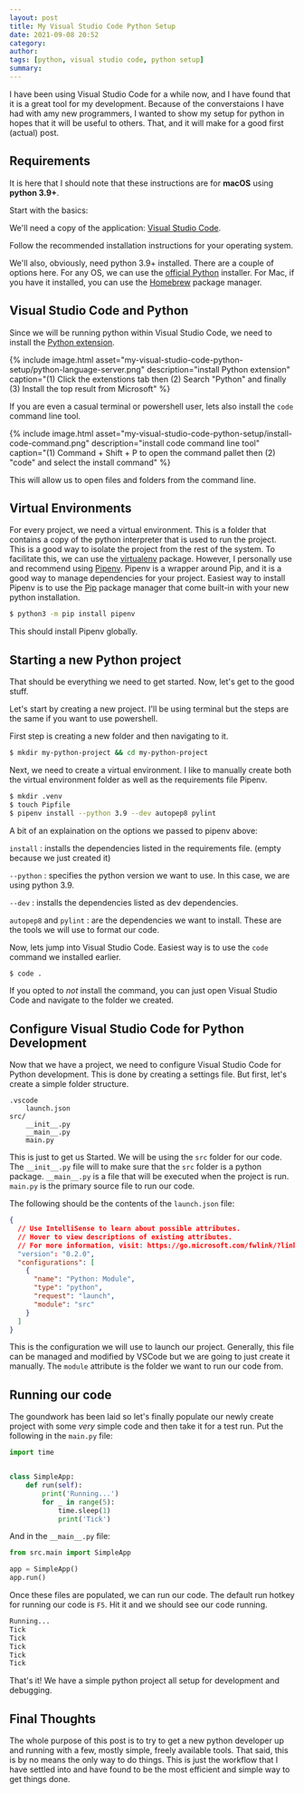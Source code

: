 ```yaml
---
layout: post
title: My Visual Studio Code Python Setup
date: 2021-09-08 20:52
category:
author:
tags: [python, visual studio code, python setup]
summary:
---
```


I have been using Visual Studio Code for a while now, and I have found that it is a great tool for my development. Because of the converstaions I have had with amy new programmers, I wanted to show my setup for python in hopes that it will be useful to others. That, and it will make for a good first (actual) post.

## Requirements

It is here that I should note that these instructions are for **macOS** using **python 3.9+**.

Start with the basics:

We'll need a copy of the application: [Visual Studio Code](https://code.visualstudio.com/download).

Follow the recommended installation instructions for your operating system.

We'll also, obviously, need python 3.9+ installed. There are a couple of options here. For any OS, we can use the [official Python](https://www.python.org/downloads/) installer. For Mac, if you have it installed, you can use the [Homebrew](https://brew.sh/) package manager.

## Visual Studio Code and Python

Since we will be running python within Visual Studio Code, we need to install the [Python extension](https://code.visualstudio.com/docs/python).

{%
    include image.html
    asset="my-visual-studio-code-python-setup/python-language-server.png"
    description="install Python extension"
    caption="(1) Click the extenstions tab then (2) Search \"Python\" and finally (3) Install the top result from Microsoft"
%}

If you are even a casual terminal or powershell user, lets also install the `code` command line tool.

{%
    include image.html
    asset="my-visual-studio-code-python-setup/install-code-command.png"
    description="install code command line tool"
    caption="(1) Command + Shift + P to open the command pallet then (2) \"code\" and select the install command"
%}

This will allow us to open files and folders from the command line.

## Virtual Environments

For every project, we need a virtual environment. This is a folder that contains a copy of the python interpreter that is used to run the project. This is a good way to isolate the project from the rest of the system. To facilitate this, we can use the [virtualenv](https://virtualenv.pypa.io/) package. However, I personally use and recommend using [Pipenv](https://pipenv.pypa.io/en/latest/). Pipenv is a wrapper around Pip, and it is a good way to manage dependencies for your project. Easiest way to install Pipenv is to use the [Pip](https://pip.pypa.io/en/stable/) package manager that come built-in with your new python installation.

```bash
$ python3 -m pip install pipenv
```

This should install Pipenv globally.

## Starting a new Python project

That should be everything we need to get started. Now, let's get to the good stuff.

Let's start by creating a new project. I'll be using terminal but the steps are the same if you want to use powershell.

First step is creating a new folder and then navigating to it.

```bash
$ mkdir my-python-project && cd my-python-project
```

Next, we need to create a virtual environment. I like to manually create both the virtual environment folder as well as the requirements file Pipenv.

```bash
$ mkdir .venv
$ touch Pipfile
$ pipenv install --python 3.9 --dev autopep8 pylint
```

A bit of an explaination on the options we passed to pipenv above:

`install`
: installs the dependencies listed in the requirements file. (empty because we just created it)

`--python`
: specifies the python version we want to use. In this case, we are using python 3.9.

`--dev`
: installs the dependencies listed as dev dependencies.

`autopep8` and `pylint`
: are the dependencies we want to install. These are the tools we will use to format our code.

Now, lets jump into Visual Studio Code. Easiest way is to use the `code` command we installed earlier.

```bash
$ code .
```

If you opted to _not_ install the command, you can just open Visual Studio Code and navigate to the folder we created.

## Configure Visual Studio Code for Python Development

Now that we have a project, we need to configure Visual Studio Code for Python development. This is done by creating a settings file. But first, let's create a simple folder structure.

```plain
.vscode
    launch.json
src/
    __init__.py
    __main__.py
    main.py
```

This is just to get us Started. We will be using the `src` folder for our code. The `__init__.py` file will to make sure that the `src` folder is a python package. `__main__.py` is a file that will be executed when the project is run. `main.py` is the primary source file to run our code.

The following should be the contents of the `launch.json` file:

```json
{
  // Use IntelliSense to learn about possible attributes.
  // Hover to view descriptions of existing attributes.
  // For more information, visit: https://go.microsoft.com/fwlink/?linkid=830387
  "version": "0.2.0",
  "configurations": [
    {
      "name": "Python: Module",
      "type": "python",
      "request": "launch",
      "module": "src"
    }
  ]
}
```

This is the configuration we will use to launch our project. Generally, this file can be managed and modified by VSCode but we are going to just create it manually. The `module` attribute is the folder we want to run our code from.

## Running our code

The goundwork has been laid so let's finally populate our newly create project with some _very_ simple code and then take it for a test run. Put the following in the `main.py` file:

```py
import time


class SimpleApp:
    def run(self):
        print('Running...')
        for _ in range(5):
            time.sleep(1)
            print('Tick')
```

And in the `__main__.py` file:

```py
from src.main import SimpleApp

app = SimpleApp()
app.run()
```

Once these files are populated, we can run our code. The default run hotkey for running our code is `F5`. Hit it and we should see our code running.

```bash
Running...
Tick
Tick
Tick
Tick
Tick
```

That's it! We have a simple python project all setup for development and debugging.

## Final Thoughts

The whole purpose of this post is to try to get a new python developer up and running with a few, mostly simple, freely available tools. That said, this is by no means the only way to do things. This is just the workflow that I have settled into and have found to be the most efficient and simple way to get things done.
